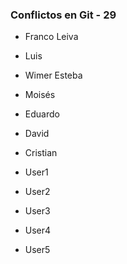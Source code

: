 ### Conflictos en Git - 29

- Franco Leiva
- Luis
- Wimer Esteba
- Moisés
- Eduardo
- David
- Cristian

- User1
- User2
- User3
- User4
- User5